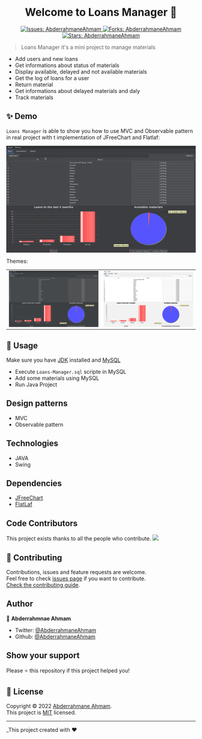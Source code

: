 <h1 align="center">Welcome to Loans Manager 👋</h1>
<p align="center">
  <a href="https://github.com/AbderrahmaneAhmam/Loans-manager/issues">
    <img alt="Issues: AbderrahmaneAhmam" src="https://img.shields.io/github/issues/AbderrahmaneAhmam/Loans-manager" target="_blank" />
  </a>
<a href="https://github.com/AbderrahmaneAhmam/Loans-manager">
    <img alt="Forks: AbderrahmaneAhmam" src="https://img.shields.io/github/forks/AbderrahmaneAhmam/Loans-manager" target="_blank" />
  </a>
<a href="https://github.com/AbderrahmaneAhmam/Loans-manager">
    <img alt="Stars: AbderrahmaneAhmam" src="https://img.shields.io/github/stars/AbderrahmaneAhmam/Loans-manager" target="_blank" />
  </a>
</p>

> Loans Manager it's a mini project to manage materials 
- Add users and new loans
- Get informations about status of materials
- Display available, delayed and not available materials
- Get the log of loans for a user
- Return material
- Get informations about delayed materials and daly
- Track materials

## ✨ Demo

`Loans Manager` is able to show you how to use MVC and Observable pattern in real project with t implementation of JFreeChart and Flatlaf:

<p align="center">
  <img width="700" align="center" src="./images/demo.gif" alt="demo"/>
</p>

Themes:

<table>
<tr>
<td>
<img width="700" src="./images/image1.png" alt="cli output"/>
</td>
<td>
<img width="700" src="./images/image2.png" alt="cli output"/>
</td>
</tr>
</table>

## 🚀 Usage

Make sure you have [JDK](https://www.oracle.com/java/technologies/downloads/) installed and [MySQL](https://www.apachefriends.org/fr/index.html)

- Execute `Loans-Manager.sql` scripte in MySQL
- Add some materials using MySQL
- Run Java Project

## Design patterns
- MVC
- Observable pattern

## Technologies
- JAVA
- Swing

## Dependencies
- [JFreeChart](https://www.jfree.org/jfreechart/)
- [FlatLaf](https://github.com/JFormDesigner/FlatLaf)

## Code Contributors

This project exists thanks to all the people who contribute.
<a href="https://github.com/AbderrahmaneAhmam/loans-manager/graphs/contributors">
  <img src="https://contrib.rocks/image?repo=AbderrahmaneAhmam/Loans-manager" />
</a>


## 🤝 Contributing

Contributions, issues and feature requests are welcome.<br />
Feel free to check [issues page](https://github.com/AbderrahmaneAhmam/loans-manager/issues) if you want to contribute.<br />
[Check the contributing guide](./CONTRIBUTING.md).<br />

## Author

👤 **Abderrahmnae Ahmam**

- Twitter: [@AbderrahmaneAhmam](https://twitter.com/AbderrahmaneAhmam)
- Github: [@AbderrahmaneAhmam](https://github.com/AbderrahmaneAhmam)

## Show your support

Please ⭐️ this repository if this project helped you!

## 📝 License

Copyright © 2022 [Abderrahmane Ahmam](https://github.com/AbderrahmaneAhmam).<br />
This project is [MIT](https://github.com/kefranabg/readme-md-generator/blob/master/LICENSE) licensed.

---

_This project created with ❤️